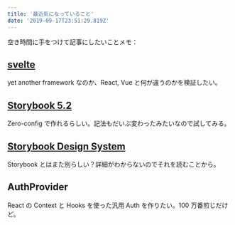 ```yaml
---
title: '最近気になっていること'
date: '2019-09-17T23:51:29.819Z'
---
```


空き時間に手をつけて記事にしたいことメモ：

## [svelte](https://svelte.dev/)

yet another framework なのか、React, Vue と何が違うのかを検証したい。

## [Storybook 5.2](https://medium.com/storybookjs/storybook-5-2-794958b9b111)

Zero-config で作れるらしい。記法もだいぶ変わったみたいなので試してみる。

## [Storybook Design System](https://medium.com/storybookjs/introducing-storybook-design-system-23fd9b1ac3c0)

Storybook とはまた別らしい？詳細がわからないのでそれを読むことから。

## AuthProvider

React の Context と Hooks を使った汎用 Auth を作りたい。100 万番煎じだけど。
